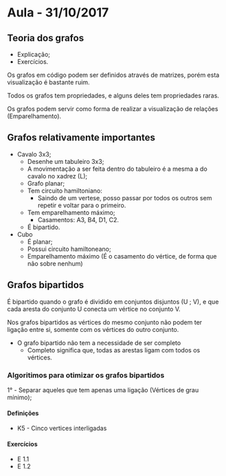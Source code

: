 # Aula - 31/10/2017

## Teoria dos grafos

- Explicação;
- Exercícios.

Os grafos em código podem ser definidos através de matrizes, porém esta visualização é bastante ruim.

Todos os grafos tem propriedades, e alguns deles tem propriedades raras.

Os grafos podem servir como forma de realizar a visualização de relações (Emparelhamento).

## Grafos relativamente importantes

- Cavalo 3x3;
    - Desenhe um tabuleiro 3x3;
    - A movimentação a ser feita dentro do tabuleiro é a mesma a do cavalo no xadrez (L);
    - Grafo planar;
    - Tem circuito hamiltoniano:
        - Saindo de um vertese, posso passar por todos os outros sem repetir e voltar para o primeiro.
    - Tem emparelhamento máximo;
        - Casamentos: A3, B4, D1, C2.
    - É bipartido.
- Cubo
    - É planar;
    - Possui circuito hamiltoneano;
    - Emparelhamento máximo (É o casamento do vértice, de forma que não sobre nenhum)

## Grafos bipartidos

É bipartido quando o grafo é dividido em conjuntos disjuntos (U ; V), e que cada aresta do conjunto U conecta um vértice no conjunto V.

Nos grafos bipartidos as vértices do mesmo conjunto não podem ter ligação entre si, somente com os vértices do outro conjunto.

- O grafo bipartido não tem a necessidade de ser completo
    - Completo significa que, todas as arestas ligam com todos os vértices.

### Algoritimos para otimizar os grafos bipartidos

1° - Separar aqueles que tem apenas uma ligação (Vértices de grau mínimo);
  
#### Definições

- K5 - Cinco vertices interligadas

#### Exercícios 

- E 1.1
- E 1.2